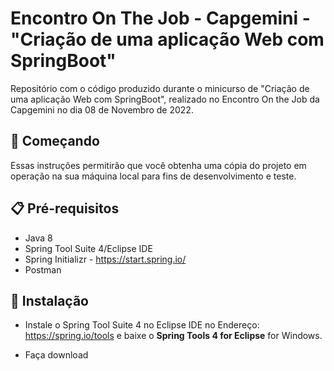 # Encontro On The Job - Capgemini - "Criação de uma aplicação Web com SpringBoot"

Repositório com o código produzido durante o minicurso de "Criação de uma aplicação Web com SpringBoot", realizado no Encontro On the Job da Capgemini no dia 08 de Novembro de 2022.



## 🚀 Começando
Essas instruções permitirão que você obtenha uma cópia do projeto em operação na sua máquina local para fins de desenvolvimento e teste.

## 📋 Pré-requisitos
<!--ts-->
 * Java 8
 * Spring Tool Suite 4/Eclipse IDE
 * Spring Initializr - https://start.spring.io/
 * Postman
<!--te-->

## 🔧 Instalação
* Instale o Spring Tool Suite 4 no Eclipse IDE no Endereço:
https://spring.io/tools e baixe o  **Spring Tools 4 for Eclipse**  for Windows.

* Faça download 

